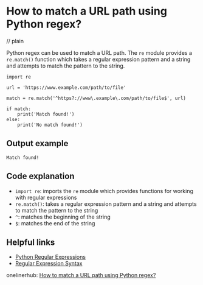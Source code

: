 # How to match a URL path using Python regex?
// plain

Python regex can be used to match a URL path. The `re` module provides a `re.match()` function which takes a regular expression pattern and a string and attempts to match the pattern to the string.

```
import re

url = 'https://www.example.com/path/to/file'

match = re.match('^https?://www\.example\.com/path/to/file$', url)

if match:
    print('Match found!')
else:
    print('No match found!')
```

## Output example

```
Match found!
```

## Code explanation

- `import re`: imports the `re` module which provides functions for working with regular expressions
- `re.match()`: takes a regular expression pattern and a string and attempts to match the pattern to the string
- `^`: matches the beginning of the string
- `$`: matches the end of the string

## Helpful links
- [Python Regular Expressions](https://docs.python.org/3/library/re.html)
- [Regular Expression Syntax](https://docs.python.org/3/library/re.html#regular-expression-syntax)

onelinerhub: [How to match a URL path using Python regex?](https://onelinerhub.com/python-regex/how-to-match-a-url-path-using-python-regex)